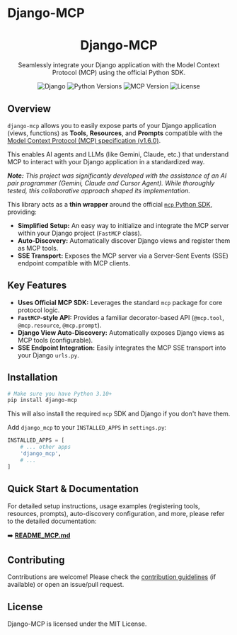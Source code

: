 # Django-MCP

<h1 align="center">Django-MCP</h1>
<p align="center">Seamlessly integrate your Django application with the Model Context Protocol (MCP) using the official Python SDK.</p>
<div align="center">

![Django](https://img.shields.io/badge/Django-%3E%3D3.2-092E20.svg?logo=django&logoColor=white)
![Python Versions](https://img.shields.io/badge/Python-%3E%3D3.10-blue)
![MCP Version](https://img.shields.io/badge/MCP-1.6.0-orange)
![License](https://img.shields.io/badge/License-MIT-blue)

</div>

## Overview

`django-mcp` allows you to easily expose parts of your Django application (views, functions) as **Tools**, **Resources**, and **Prompts** compatible with the [Model Context Protocol (MCP) specification (v1.6.0)](https://github.com/modelcontextprotocol/mcp-spec).

This enables AI agents and LLMs (like Gemini, Claude, etc.) that understand MCP to interact with your Django application in a standardized way.

_**Note:** This project was significantly developed with the assistance of an AI pair programmer (Gemini, Claude and Cursor Agent). While thoroughly tested, this collaborative approach shaped its implementation._

This library acts as a **thin wrapper** around the official [`mcp` Python SDK](https://github.com/modelcontextprotocol/python-sdk), providing:

-   **Simplified Setup:** An easy way to initialize and integrate the MCP server within your Django project (`FastMCP` class).
-   **Auto-Discovery:** Automatically discover Django views and register them as MCP tools.
-   **SSE Transport:** Exposes the MCP server via a Server-Sent Events (SSE) endpoint compatible with MCP clients.

## Key Features

-   **Uses Official MCP SDK:** Leverages the standard `mcp` package for core protocol logic.
-   **`FastMCP`-style API:** Provides a familiar decorator-based API (`@mcp.tool`, `@mcp.resource`, `@mcp.prompt`).
-   **Django View Auto-Discovery:** Automatically exposes Django views as MCP tools (configurable).
-   **SSE Endpoint Integration:** Easily integrates the MCP SSE transport into your Django `urls.py`.

## Installation

```bash
# Make sure you have Python 3.10+
pip install django-mcp
```

This will also install the required `mcp` SDK and Django if you don't have them.

Add `django_mcp` to your `INSTALLED_APPS` in `settings.py`:

```python
INSTALLED_APPS = [
    # ... other apps
    'django_mcp',
    # ...
]
```

## Quick Start & Documentation

For detailed setup instructions, usage examples (registering tools, resources, prompts), auto-discovery configuration, and more, please refer to the detailed documentation:

➡️ **[README_MCP.md](README_MCP.md)**

## Contributing

Contributions are welcome! Please check the [contribution guidelines](CONTRIBUTING.md) (if available) or open an issue/pull request.

## License

Django-MCP is licensed under the MIT License.
